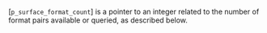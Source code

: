 [`p_surface_format_count`] is a pointer to an integer related to the
number of format pairs available or queried, as described below.